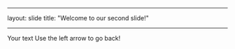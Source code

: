 _ _ _ 

layout: slide
title: "Welcome to our second slide!"
_ _ _

Your text
Use the left arrow to go back!
